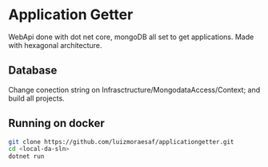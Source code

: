 # Application Getter

WebApi done with dot net core, mongoDB all set to get applications.
Made with hexagonal architecture.

## Database

Change conection string on Infrasctructure/MongodataAccess/Context;
and build all projects.

## Running on docker

```sh
git clone https://github.com/luizmoraesaf/applicationgetter.git
cd <local-da-sln>
dotnet run
```
